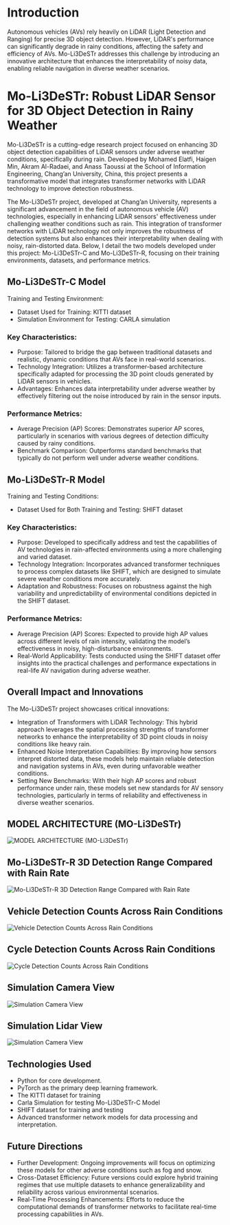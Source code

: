 
# Introduction

Autonomous vehicles (AVs) rely heavily on LiDAR (Light Detection and Ranging) for precise 3D object detection. However, LiDAR's performance can significantly degrade in rainy conditions, affecting the safety and efficiency of AVs. Mo-Li3DeSTr addresses this challenge by introducing an innovative architecture that enhances the interpretability of noisy data, enabling reliable navigation in diverse weather scenarios.

# Mo-Li3DeSTr: Robust LiDAR Sensor for 3D Object Detection in Rainy Weather

Mo-Li3DeSTr is a cutting-edge research project focused on enhancing 3D object detection capabilities of LiDAR sensors under adverse weather conditions, specifically during rain. Developed by Mohamed Elatfi, Haigen Min, Akram Al-Radaei, and Anass Taoussi at the School of Information Engineering, Chang’an University, China, this project presents a transformative model that integrates transformer networks with LiDAR technology to improve detection robustness.

The Mo-Li3DeSTr project, developed at Chang’an University, represents a significant advancement in the field of autonomous vehicle (AV) technologies, especially in enhancing LiDAR sensors' effectiveness under challenging weather conditions such as rain. This integration of transformer networks with LiDAR technology not only improves the robustness of detection systems but also enhances their interpretability when dealing with noisy, rain-distorted data. Below, I detail the two models developed under this project: Mo-Li3DeSTr-C and Mo-Li3DeSTr-R, focusing on their training environments, datasets, and performance metrics.

## Mo-Li3DeSTr-C Model

Training and Testing Environment:
- Dataset Used for Training: KITTI dataset
- Simulation Environment for Testing: CARLA simulation

### Key Characteristics:

- Purpose: Tailored to bridge the gap between traditional datasets and realistic, dynamic conditions that AVs face in real-world scenarios.
- Technology Integration: Utilizes a transformer-based architecture specifically adapted for processing the 3D point clouds generated by LiDAR sensors in vehicles.
- Advantages: Enhances data interpretability under adverse weather by effectively filtering out the noise introduced by rain in the sensor inputs.

### Performance Metrics:

- Average Precision (AP) Scores: Demonstrates superior AP scores, particularly in scenarios with various degrees of detection difficulty caused by rainy conditions.
- Benchmark Comparison: Outperforms standard benchmarks that typically do not perform well under adverse weather conditions.

## Mo-Li3DeSTr-R Model

Training and Testing Conditions:
- Dataset Used for Both Training and Testing: SHIFT dataset

### Key Characteristics:

- Purpose: Developed to specifically address and test the capabilities of AV technologies in rain-affected environments using a more challenging and varied dataset.
- Technology Integration: Incorporates advanced transformer techniques to process complex datasets like SHIFT, which are designed to simulate severe weather conditions more accurately.
- Adaptation and Robustness: Focuses on robustness against the high variability and unpredictability of environmental conditions depicted in the SHIFT dataset.

### Performance Metrics:

- Average Precision (AP) Scores: Expected to provide high AP values across different levels of rain intensity, validating the model’s effectiveness in noisy, high-disturbance environments.
- Real-World Applicability: Tests conducted using the SHIFT dataset offer insights into the practical challenges and performance expectations in real-life AV navigation during adverse weather.

## Overall Impact and Innovations

The Mo-Li3DeSTr project showcases critical innovations:
- Integration of Transformers with LiDAR Technology: This hybrid approach leverages the spatial processing strengths of transformer networks to enhance the interpretability of 3D point clouds in noisy conditions like heavy rain.
- Enhanced Noise Interpretation Capabilities: By improving how sensors interpret distorted data, these models help maintain reliable detection and navigation systems in AVs, even during unfavorable weather conditions.
- Setting New Benchmarks: With their high AP scores and robust performance under rain, these models set new standards for AV sensory technologies, particularly in terms of reliability and effectiveness in diverse weather scenarios.

## MODEL ARCHITECTURE (MO-Li3DeSTr)
![MODEL ARCHITECTURE (MO-Li3DeSTr)](https://github.com/MoCoder007/Mo-Li3DeSTr--Robust-LiDAR-Sensor-for-3D-Object-Detection-with-Transformers-Network-in-Rainy-Weather/blob/main/Model%20Architecture.PNG)

##  Mo-Li3DeSTr-R 3D Detection Range Compared with Rain Rate
![Mo-Li3DeSTr-R 3D Detection Range Compared with Rain Rate](https://github.com/MoCoder007/Mo-Li3DeSTr--Robust-LiDAR-Sensor-for-3D-Object-Detection-with-Transformers-Network-in-Rainy-Weather/blob/main/Mo-Li3DeSTr-R%203D%20Detection%20Range%20Compared%20with%20Rain%20Rate.PNG)


## Vehicle Detection Counts Across Rain Conditions
![Vehicle Detection Counts Across Rain Conditions](https://github.com/MoCoder007/Mo-Li3DeSTr--Robust-LiDAR-Sensor-for-3D-Object-Detection-with-Transformers-Network-in-Rainy-Weather/blob/main/Vehicle%20Detection%20Counts%20Across%20Rain%20Conditions.PNG)

## Cycle Detection Counts Across Rain Conditions
![Cycle Detection Counts Across Rain Conditions](https://github.com/MoCoder007/Mo-Li3DeSTr--Robust-LiDAR-Sensor-for-3D-Object-Detection-with-Transformers-Network-in-Rainy-Weather/blob/main/Cycle%20Detection%20Counts%20Across%20Rain%20Conditions.PNG)

## Simulation Camera View
![Simulation Camera View](https://github.com/MoCoder007/Mo-Li3DeSTr--Robust-LiDAR-Sensor-for-3D-Object-Detection-with-Transformers-Network-in-Rainy-Weather/blob/main/Simulation%20Camera%20View.PNG)

## Simulation Lidar View
![Simulation Camera View](https://github.com/MoCoder007/Mo-Li3DeSTr--Robust-LiDAR-Sensor-for-3D-Object-Detection-with-Transformers-Network-in-Rainy-Weather/blob/main/Simulation%20Lidar%20View.PNG)

## Technologies Used

- Python for core development.
- PyTorch as the primary deep learning framework.
- The KITTI dataset for training
- Carla Simulation for testing Mo-Li3DeSTr-C Model
- SHIFT dataset for training and testing 
- Advanced transformer network models for data processing and interpretation.

## Future Directions

- Further Development: Ongoing improvements will focus on optimizing these models for other adverse conditions such as fog and snow.
- Cross-Dataset Efficiency: Future versions could explore hybrid training regimes that use multiple datasets to enhance generalizability and reliability across various environmental scenarios.
- Real-Time Processing Enhancements: Efforts to reduce the computational demands of transformer networks to facilitate real-time processing capabilities in AVs.
